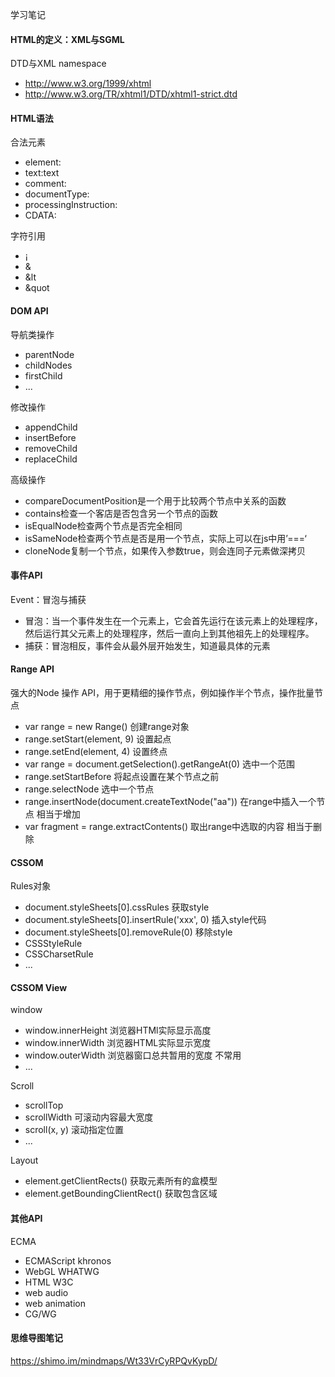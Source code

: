 学习笔记

#### HTML的定义：XML与SGML
DTD与XML namespace
+ http://www.w3.org/1999/xhtml
+ http://www.w3.org/TR/xhtml1/DTD/xhtml1-strict.dtd

#### HTML语法 
合法元素
+ element: <tagname></tagname>
+ text:text
+ comment:<!-- comments -->
+ documentType:<!Doctype html>
+ processingInstruction:<?a 1?>
+ CDATA:<![CDATA[]]>

字符引用
+ &#161;
+ &amp;
+ &lt
+ &quot

#### DOM API
导航类操作
+ parentNode
+ childNodes
+ firstChild
+ ...

修改操作
+ appendChild
+ insertBefore
+ removeChild
+ replaceChild

高级操作 
+ compareDocumentPosition是一个用于比较两个节点中关系的函数
+ contains检查一个客店是否包含另一个节点的函数
+ isEqualNode检查两个节点是否完全相同
+ isSameNode检查两个节点是否是用一个节点，实际上可以在js中用’===‘
+ cloneNode复制一个节点，如果传入参数true，则会连同子元素做深拷贝

#### 事件API
Event：冒泡与捕获
+ 冒泡：当一个事件发生在一个元素上，它会首先运行在该元素上的处理程序，然后运行其父元素上的处理程序，然后一直向上到其他祖先上的处理程序。
+ 捕获：冒泡相反，事件会从最外层开始发生，知道最具体的元素

#### Range API
强大的Node 操作 API，用于更精细的操作节点，例如操作半个节点，操作批量节点
+ var range = new Range() 创建range对象
+ range.setStart(element, 9) 设置起点
+ range.setEnd(element, 4) 设置终点
+ var range = document.getSelection().getRangeAt(0) 选中一个范围
+ range.setStartBefore 将起点设置在某个节点之前
+ range.selectNode 选中一个节点
+ range.insertNode(document.createTextNode("aa")) 在range中插入一个节点 相当于增加
+ var fragment = range.extractContents() 取出range中选取的内容 相当于删除

#### CSSOM
Rules对象 
+ document.styleSheets[0].cssRules 获取style
+ document.styleSheets[0].insertRule('xxx', 0) 插入style代码
+ document.styleSheets[0].removeRule(0) 移除style
+ CSSStyleRule
+ CSSCharsetRule
+ ...

#### CSSOM View
window
+ window.innerHeight 浏览器HTMl实际显示高度
+ window.innerWidth 浏览器HTML实际显示宽度
+ window.outerWidth 浏览器窗口总共暂用的宽度 不常用
+ ...

Scroll
+ scrollTop
+ scrollWidth 可滚动内容最大宽度
+ scroll(x, y) 滚动指定位置
+ ...

Layout 
+ element.getClientRects() 获取元素所有的盒模型
+ element.getBoundingClientRect() 获取包含区域

#### 其他API
ECMA
+ ECMAScript
khronos
+ WebGL
WHATWG
+ HTML
W3C
+ web audio
+ web animation
+ CG/WG

#### 思维导图笔记
https://shimo.im/mindmaps/Wt33VrCyRPQvKypD/